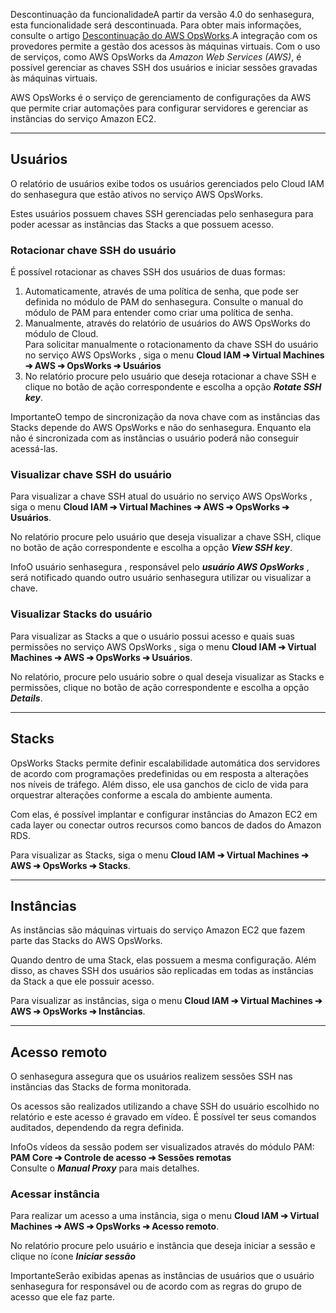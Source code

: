 Descontinuação da funcionalidadeA partir da versão 4\.0 do senhasegura, esta funcionalidade será descontinuada. Para obter mais informações, consulte o artigo [Descontinuação do AWS OpsWorks](/v3-32/docs/pt/cloud-iam-aws-opsworks-deprecation).A integração com os provedores permite a gestão dos acessos às máquinas virtuais. Com o uso de serviços, como AWS OpsWorks da *Amazon Web Services (AWS)*, é possível gerenciar as chaves SSH dos usuários e iniciar sessões gravadas às máquinas virtuais.

AWS OpsWorks é o serviço de gerenciamento de configurações da AWS que permite criar automações para configurar servidores e gerenciar as instâncias do serviço Amazon EC2\.



---

## Usuários

O relatório de usuários exibe todos os usuários gerenciados pelo Cloud IAM do senhasegura que estão ativos no serviço AWS OpsWorks.

Estes usuários possuem chaves SSH gerenciadas pelo senhasegura para poder acessar as instâncias das Stacks a que possuem acesso.

### Rotacionar chave SSH do usuário

É possível rotacionar as chaves SSH dos usuários de duas formas:

1. Automaticamente, através de uma política de senha, que pode ser definida no módulo de PAM do senhasegura. Consulte o manual do módulo de PAM para entender como criar uma política de senha.
2. Manualmente, através do relatório de usuários do AWS OpsWorks do módulo de Cloud.  
Para solicitar manualmente o rotacionamento da chave SSH do usuário no serviço AWS OpsWorks , siga o menu **Cloud IAM ➔ Virtual Machines ➔ AWS ➔ OpsWorks ➔ Usuários**
3. No relatório procure pelo usuário que deseja rotacionar a chave SSH e clique no botão de ação correspondente e escolha a opção ***Rotate SSH key***.

ImportanteO tempo de sincronização da nova chave com as instâncias das Stacks depende do AWS OpsWorks e não do senhasegura. Enquanto ela não é sincronizada com as instâncias o usuário poderá não conseguir acessá\-las.

### Visualizar chave SSH do usuário

Para visualizar a chave SSH atual do usuário no serviço AWS OpsWorks , siga o menu **Cloud IAM ➔ Virtual Machines ➔ AWS ➔ OpsWorks ➔ Usuários**.

No relatório procure pelo usuário que deseja visualizar a chave SSH, clique no botão de ação correspondente e escolha a opção ***View SSH key***.

InfoO usuário senhasegura , responsável pelo ***usuário AWS OpsWorks*** , será notificado quando outro usuário senhasegura utilizar ou visualizar a chave.

### Visualizar Stacks do usuário

Para visualizar as Stacks a que o usuário possui acesso e quais suas permissões no serviço AWS OpsWorks , siga o menu **Cloud IAM ➔ Virtual Machines ➔ AWS ➔ OpsWorks ➔ Usuários**.

No relatório, procure pelo usuário sobre o qual deseja visualizar as Stacks e permissões, clique no botão de ação correspondente e escolha a opção ***Details***.



---

## Stacks

OpsWorks Stacks permite definir escalabilidade automática dos servidores de acordo com programações predefinidas ou em resposta a alterações nos níveis de tráfego. Além disso, ele usa ganchos de ciclo de vida para orquestrar alterações conforme a escala do ambiente aumenta.

Com elas, é possível implantar e configurar instâncias do Amazon EC2 em cada layer ou conectar outros recursos como bancos de dados do Amazon RDS.

Para visualizar as Stacks, siga o menu **Cloud IAM ➔ Virtual Machines ➔ AWS ➔ OpsWorks ➔ Stacks**.



---

## Instâncias

As instâncias são máquinas virtuais do serviço Amazon EC2 que fazem parte das Stacks do AWS OpsWorks.

Quando dentro de uma Stack, elas possuem a mesma configuração. Além disso, as chaves SSH dos usuários são replicadas em todas as instâncias da Stack a que ele possuir acesso.

Para visualizar as instâncias, siga o menu **Cloud IAM ➔ Virtual Machines ➔ AWS ➔ OpsWorks ➔ Instâncias**.



---

## Acesso remoto

O senhasegura assegura que os usuários realizem sessões SSH nas instâncias das Stacks de forma monitorada.

Os acessos são realizados utilizando a chave SSH do usuário escolhido no relatório e este acesso é gravado em vídeo. É possível ter seus comandos auditados, dependendo da regra definida.

InfoOs vídeos da sessão podem ser visualizados através do módulo PAM:  
**PAM Core ➔ Controle de acesso ➔ Sessões remotas**  
Consulte o ***Manual Proxy*** para mais detalhes.

### Acessar instância

Para realizar um acesso a uma instância, siga o menu **Cloud IAM ➔ Virtual Machines ➔ AWS ➔ OpsWorks ➔ Acesso remoto**.

No relatório procure pelo usuário e instância que deseja iniciar a sessão e clique no ícone ***Iniciar sessão***

ImportanteSerão exibidas apenas as instâncias de usuários que o usuário senhasegura for responsável ou de acordo com as regras do grupo de acesso que ele faz parte.

